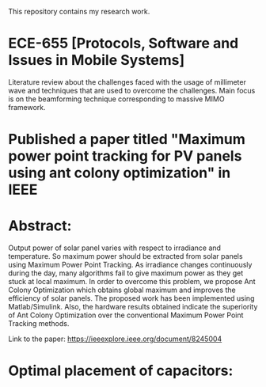 This repository contains my research work.

# ECE-655 [Protocols, Software and Issues in Mobile Systems]

Literature review about the challenges faced with the usage of millimeter wave and techniques that are used to overcome the challenges. Main focus is on the beamforming technique corresponding to massive MIMO framework.

# Published a paper titled "Maximum power point tracking for PV panels using ant colony optimization" in IEEE

# Abstract:
Output power of solar panel varies with respect to irradiance and temperature. So maximum power should be extracted from solar panels using Maximum Power Point Tracking. As irradiance changes continuously during the day, many algorithms fail to give maximum power as they get stuck at local maximum. In order to overcome this problem, we propose Ant Colony Optimization which obtains global maximum and improves the efficiency of solar panels. The proposed work has been implemented using Matlab/Simulink. Also, the hardware results obtained indicate the superiority of Ant Colony Optimization over the conventional Maximum Power Point Tracking methods.

Link to the paper: https://ieeexplore.ieee.org/document/8245004

# Optimal placement of capacitors: 
